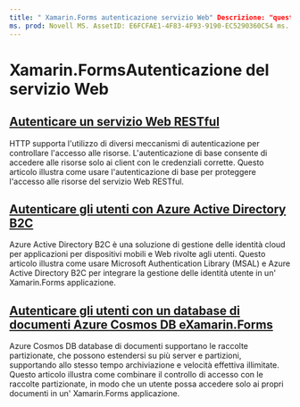 ```yaml
---
title: " Xamarin.Forms autenticazione servizio Web" Descrizione: "questa guida illustra come integrare i servizi di autenticazione in un' Xamarin.Forms applicazione per consentire agli utenti di condividere un back-end con accesso solo ai propri dati".
ms. prod: Novell MS. AssetID: E6FCFAE1-4F83-4F93-9190-EC5290360C54 ms. Technology: Novell-Forms Author: davidbritch ms. Author: dabritch ms. Date: 06/27/2019 no-loc: [ Xamarin.Forms , Xamarin.Essentials ]
---
```


# <a name="xamarinforms-web-service-authentication"></a>Xamarin.FormsAutenticazione del servizio Web

## <a name="authenticate-a-restful-web-service"></a>[Autenticare un servizio Web RESTful](rest.md)

HTTP supporta l'utilizzo di diversi meccanismi di autenticazione per controllare l'accesso alle risorse. L'autenticazione di base consente di accedere alle risorse solo ai client con le credenziali corrette. Questo articolo illustra come usare l'autenticazione di base per proteggere l'accesso alle risorse del servizio Web RESTful.

## <a name="authenticate-users-with-azure-active-directory-b2c"></a>[Autenticare gli utenti con Azure Active Directory B2C](azure-ad-b2c.md)

Azure Active Directory B2C è una soluzione di gestione delle identità cloud per applicazioni per dispositivi mobili e Web rivolte agli utenti. Questo articolo illustra come usare Microsoft Authentication Library (MSAL) e Azure Active Directory B2C per integrare la gestione delle identità utente in un' Xamarin.Forms applicazione.

## <a name="authenticate-users-with-an-azure-cosmos-db-document-database-and-xamarinformsazure-cosmosdb-authmd"></a>[Autenticare gli utenti con un database di documenti Azure Cosmos DB eXamarin.Forms](azure-cosmosdb-auth.md)

Azure Cosmos DB database di documenti supportano le raccolte partizionate, che possono estendersi su più server e partizioni, supportando allo stesso tempo archiviazione e velocità effettiva illimitate. Questo articolo illustra come combinare il controllo di accesso con le raccolte partizionate, in modo che un utente possa accedere solo ai propri documenti in un' Xamarin.Forms applicazione.
